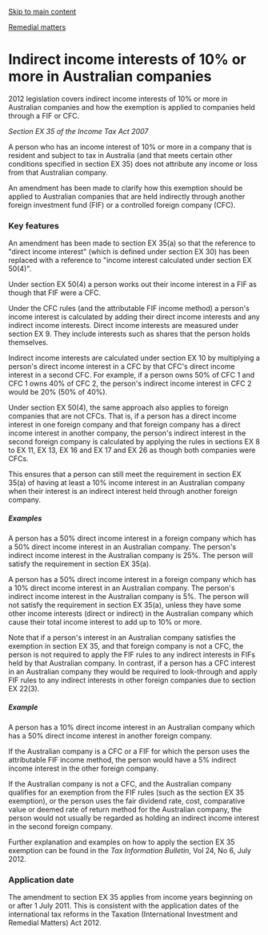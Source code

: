 [Skip to main content](#main-content-tt)

[Remedial matters](/new-legislation/act-articles/taxation-annual-rates-returns-filing-and-remedial-matters-act-2012/remedial-matters "Remedial matters")

Indirect income interests of 10% or more in Australian companies
================================================================

2012 legislation covers indirect income interests of 10% or more in Australian companies and how the exemption is applied to companies held through a FIF or CFC.

_Section EX 35 of the Income Tax Act 2007_

A person who has an income interest of 10% or more in a company that is resident and subject to tax in Australia (and that meets certain other conditions specified in section EX 35) does not attribute any income or loss from that Australian company.

An amendment has been made to clarify how this exemption should be applied to Australian companies that are held indirectly through another foreign investment fund (FIF) or a controlled foreign company (CFC).

### Key features

An amendment has been made to section EX 35(a) so that the reference to "direct income interest" (which is defined under section EX 30) has been replaced with a reference to "income interest calculated under section EX 50(4)".

Under section EX 50(4) a person works out their income interest in a FIF as though that FIF were a CFC.

Under the CFC rules (and the attributable FIF income method) a person's income interest is calculated by adding their direct income interests and any indirect income interests. Direct income interests are measured under section EX 9. They include interests such as shares that the person holds themselves.

Indirect income interests are calculated under section EX 10 by multiplying a person's direct income interest in a CFC by that CFC's direct income interest in a second CFC. For example, if a person owns 50% of CFC 1 and CFC 1 owns 40% of CFC 2, the person's indirect income interest in CFC 2 would be 20% (50% of 40%).

Under section EX 50(4), the same approach also applies to foreign companies that are not CFCs. That is, if a person has a direct income interest in one foreign company and that foreign company has a direct income interest in another company, the person's indirect interest in the second foreign company is calculated by applying the rules in sections EX 8 to EX 11, EX 13, EX 16 and EX 17 and EX 26 as though both companies were CFCs.

This ensures that a person can still meet the requirement in section EX 35(a) of having at least a 10% income interest in an Australian company when their interest is an indirect interest held through another foreign company.

##### Examples

A person has a 50% direct income interest in a foreign company which has a 50% direct income interest in an Australian company. The person's indirect income interest in the Australian company is 25%. The person will satisfy the requirement in section EX 35(a).

A person has a 50% direct income interest in a foreign company which has a 10% direct income interest in an Australian company. The person's indirect income interest in the Australian company is 5%. The person will not satisfy the requirement in section EX 35(a), unless they have some other income interests (direct or indirect) in the Australian company which cause their total income interest to add up to 10% or more.

Note that if a person's interest in an Australian company satisfies the exemption in section EX 35, and that foreign company is not a CFC, the person is not required to apply the FIF rules to any indirect interests in FIFs held by that Australian company. In contrast, if a person has a CFC interest in an Australian company they would be required to look-through and apply FIF rules to any indirect interests in other foreign companies due to section EX 22(3).

##### Example

A person has a 10% direct income interest in an Australian company which has a 50% direct income interest in another foreign company.

If the Australian company is a CFC or a FIF for which the person uses the attributable FIF income method, the person would have a 5% indirect income interest in the other foreign company.

If the Australian company is not a CFC, and the Australian company qualifies for an exemption from the FIF rules (such as the section EX 35 exemption), or the person uses the fair dividend rate, cost, comparative value or deemed rate of return method for the Australian company, the person would not usually be regarded as holding an indirect income interest in the second foreign company.

Further explanation and examples on how to apply the section EX 35 exemption can be found in the _Tax Information Bulletin_, Vol 24, No 6, July 2012.

### Application date

The amendment to section EX 35 applies from income years beginning on or after 1 July 2011. This is consistent with the application dates of the international tax reforms in the Taxation (International Investment and Remedial Matters) Act 2012.